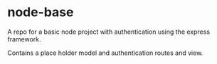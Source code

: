 node-base
=========

A repo for a basic node project with authentication using the express framework.

Contains a place holder model and authentication routes and view.

